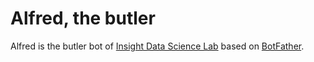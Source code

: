 # Alfred, the butler

Alfred is the butler bot of [Insight Data Science Lab](http://insightlab.ufc.br) based on [BotFather](https://core.telegram.org/bots).
